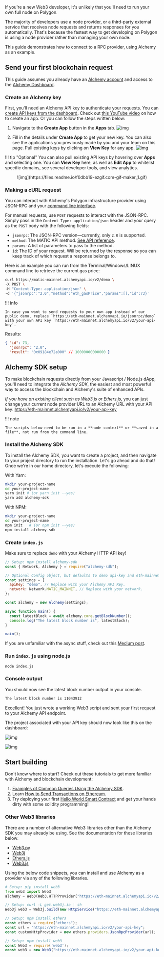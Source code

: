 <!--
---
comments: true
---
-->

If you're a new Web3 developer, it's unlikely that you'll need to run your own full node on Polygon.

The majority of developers use a node provider, or a third-party external service that receives node requests and returns responses for you automatically. That's because the fastest way to get developing on Polygon is using a node provider rather than managing your own node.

This guide demonstrates how to connect to a RPC provider, using Alchemy as an example.

## Send your first blockchain request

This guide assumes you already have an [Alchemy account](https://alchemy.com/?r=e68b2f77-7fc7-4ef7-8e9c-cdfea869b9b5) and access to the [Alchemy Dashboard](https://dashboard.alchemyapi.io).

### Create an Alchemy key

First, you'll need an Alchemy API key to authenticate your requests. You can [create API keys from the dashboard](http://dashboard.alchemyapi.io). Check out [this YouTube video](https://www.youtube.com/watch?v=tfggWxfG9o0) on how to create an app. Or you can follow the steps written below:

1. Navigate to the **Create App** button in the **Apps** tab.
  ![img](https://files.readme.io/693457a-Getting_Started.png)

2. Fill in the details under **Create App** to get your new key. You can also see the applications you previously made by you and your team on this page. Pull existing keys by clicking on **View Key** for any app.
  ![img](https://files.readme.io/d6172a5-Create_App_Details.png)

!!! tip "Optional"
    You can also pull existing API keys by hovering over **Apps** and selecting one. You can **View Key** here, as well as **Edit App** to whitelist specific domains, see several developer tools, and view analytics.

  <center>
  ![img](https://files.readme.io/f0dbb19-ezgif.com-gif-maker_1.gif)
  </center>

### Making a cURL request

You can interact with Alchemy's Polygon infrastructure provider using JSON-RPC and your [command line interface](https://www.computerhope.com/jargon/c/commandi.htm).

For manual requests, use `POST` requests to interact with the JSON-RPC. Simply pass in the `Content-Type: application/json` header and your query as the `POST` body with the following fields:

* `jsonrpc`: The JSON-RPC version—currently, only `2.0` is supported.
* `method`: The MATIC API method. [See API reference](https://alchemyenterprisegroup.readme.io/reference/polygon-api-quickstart).
* `params`: A list of parameters to pass to the method.
* `id`: The ID of your request. Will be returned by the response so you can keep track of which request a response belongs to.

Here is an example you can run from the Terminal/Windows/LINUX command line to retrieve the current gas price:

```bash
curl https://matic-mainnet.alchemyapi.io/v2/demo \
-X POST \
-H "Content-Type: application/json" \
-d '{"jsonrpc":"2.0","method":"eth_gasPrice","params":[],"id":73}'
```

!!! info

    In case you want to send requests to your own app instead of our public demo, replace `https://eth-mainnet.alchemyapi.io/jsonrpc/demo` with your own API key `https://eth-mainnet.alchemyapi.io/v2/your-api-key`.

Results:

```json
{ "id": 73,
  "jsonrpc": "2.0",
  "result": "0x09184e72a000" // 10000000000000 }
```

## Alchemy SDK setup

To make blockchain requests directly from your Javascript / Node.js dApp, you'll need to integrate the *Alchemy SDK*, the easiest and most powerful way to access the blockchain and Alchemy's suite of enhanced APIs.

*If you have an existing client such as Web3.js or Ethers.js,* you can just change your current node provider URL to an Alchemy URL with your API key: <https://eth-mainnet.alchemyapi.io/v2/your-api-key>

!!! note

    The scripts below need to be run in a **node context** or **saved in a file**, not run from the command line.

### Install the Alchemy SDK

To install the Alchemy SDK, you want to create a project, and then navigate to your project directory to run the installation. Let's go ahead and do that! Once we're in our home directory, let's execute the following:

With Yarn:

```bash
mkdir your-project-name
cd your-project-name
yarn init # (or yarn init --yes)
yarn add alchemy-sdk
```

With NPM:

```bash
mkdir your-project-name
cd your-project-name
npm init   # (or npm init --yes)
npm install alchemy-sdk
```

### Create `index.js`

Make sure to replace `demo` with your Alchemy HTTP API key!

```js title="index.js"
// Setup: npm install alchemy-sdk
const { Network, Alchemy } = require("alchemy-sdk");

// Optional Config object, but defaults to demo api-key and eth-mainnet.
const settings = {
  apiKey: "demo", // Replace with your Alchemy API Key.
  network: Network.MATIC_MAINNET, // Replace with your network.
};

const alchemy = new Alchemy(settings);

async function main() {
  const latestBlock = await alchemy.core.getBlockNumber();
  console.log("The latest block number is", latestBlock);
}

main();
```

If you are unfamiliar with the async stuff, check out this [Medium post](https://betterprogramming.pub/understanding-async-await-in-javascript-1d81bb079b2c).

### Run `index.js` using node.js

```bash
node index.js
```

### Console output

You should now see the latest block number output in your console.

```bash
The latest block number is 11043912
```

Excellent! You just wrote a working Web3 script and sent your first request to your Alchemy API endpoint.

The project associated with your API key should now look like this on the dashboard:

![img](https://files.readme.io/e3d2ffd-Alchemy_Tutorial_Result1.png)

![img](https://files.readme.io/bcfc9ff-Alchemy_Tutorial_Result2.png)

## Start building

Don't know where to start? Check out these tutorials to get more familiar with Alchemy and blockchain development:

1. [Examples of Common Queries Using the Alchemy SDK](https://docs.alchemy.com/reference/using-the-alchemy-sdk).
3. Learn [How to Send Transactions on Ethereum](https://docs.alchemy.com/docs/how-to-send-transactions-on-ethereum).
4. Try deploying your first [Hello World Smart Contract](https://docs.alchemy.com/docs/hello-world-smart-contract) and get your hands dirty with some solidity programming!

### Other Web3 libraries

There are a number of alternative Web3 libraries other than the Alchemy SDK you may already be using. See the documentation for these libraries below:

* [Web3.py](https://web3py.readthedocs.io/en/stable/)
* [Web3j](https://docs.web3j.io)
* [Ethers.js](https://docs.ethers.io/v5/)
* [Web3.js](https://web3js.readthedocs.io/en/v1.2.9/)

Using the below code snippets, you can install and use Alchemy as a provider via any of the following libraries.

```python
# Setup: pip install web3
from web3 import Web3
alchemy = Web3(Web3.HTTPProvider("https://eth-mainnet.alchemyapi.io/v2/your-api-key"));
```

```js
// Setup: curl -L get.web3j.io | sh
Web3j web3 = Web3j.build(new HttpService("https://eth-mainnet.alchemyapi.io/v2/your-api-key"));
```

```js
// Setup: npm install ethers
const ethers = require("ethers");
const url = "https://eth-mainnet.alchemyapi.io/v2/your-api-key";
const customHttpProvider = new ethers.providers.JsonRpcProvider(url);
```

```js
// Setup: npm install web3
const Web3 = require('web3');
const web3 = new Web3("https://eth-mainnet.alchemyapi.io/v2/your-api-key");
```
